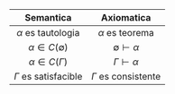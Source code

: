 |        Semantica         |       Axiomatica        |
| :----------------------: | :---------------------: |
| $\alpha$  es tautologia  |   $\alpha$ es teorema   |
|  $\alpha \in C(\emptyset)$  | $\emptyset \vdash \alpha$  |
|  $\alpha \in C(\Gamma)$  | $\Gamma \vdash \alpha$  |
| $\Gamma$ es satisfacible | $\Gamma$ es consistente |

